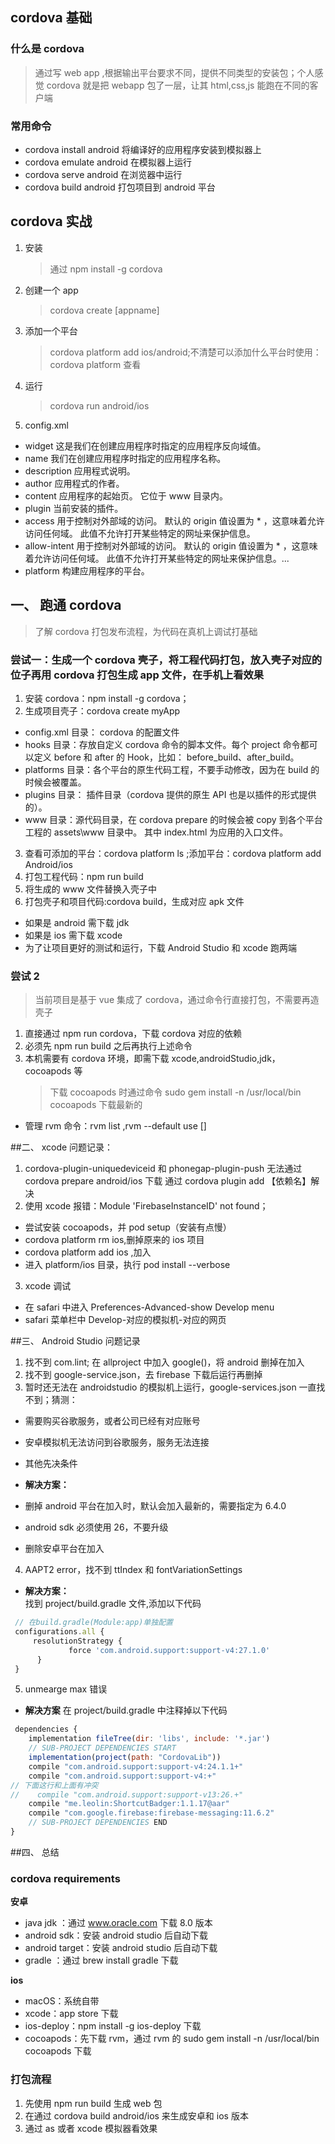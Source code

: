 ## cordova 基础

### 什么是 cordova

> 通过写 web app ,根据输出平台要求不同，提供不同类型的安装包；个人感觉 cordova 就是把 webapp 包了一层，让其 html,css,js 能跑在不同的客户端

### 常用命令

- cordova install android 将编译好的应用程序安装到模拟器上
- cordova emulate android 在模拟器上运行
- cordova serve android 在浏览器中运行
- cordova build android 打包项目到 android 平台

## cordova 实战

1. 安装
   > 通过 npm install -g cordova
2. 创建一个 app
   > cordova create [appname]
3. 添加一个平台
   > cordova platform add ios/android;不清楚可以添加什么平台时使用：cordova platform 查看
4. 运行
   > cordova run android/ios
5. config.xml

- widget 这是我们在创建应用程序时指定的应用程序反向域值。
- name 我们在创建应用程序时指定的应用程序名称。
- description 应用程式说明。
- author 应用程式的作者。
- content 应用程序的起始页。 它位于 www 目录内。
- plugin 当前安装的插件。
- access 用于控制对外部域的访问。 默认的 origin 值设置为 \* ，这意味着允许访问任何域。 此值不允许打开某些特定的网址来保护信息。
- allow-intent 用于控制对外部域的访问。 默认的 origin 值设置为 \* ，这意味着允许访问任何域。 此值不允许打开某些特定的网址来保护信息。...
- platform 构建应用程序的平台。

## 一、 跑通 cordova

> 了解 cordova 打包发布流程，为代码在真机上调试打基础

### 尝试一：生成一个 cordova 壳子，将工程代码打包，放入壳子对应的位子再用 cordova 打包生成 app 文件，在手机上看效果

1. 安装 cordova：npm install -g cordova；
2. 生成项目壳子：cordova create myApp

- config.xml 目录： cordova 的配置文件
- hooks 目录：存放自定义 cordova 命令的脚本文件。每个 project 命令都可以定义 before 和 after 的 Hook，比如：
  before_build、after_build。
- platforms 目录：各个平台的原生代码工程，不要手动修改，因为在 build 的时候会被覆盖。
- plugins 目录： 插件目录（cordova 提供的原生 API 也是以插件的形式提供的）。
- www 目录：源代码目录，在 cordova prepare 的时候会被 copy 到各个平台工程的 assets\www 目录中。
  其中 index.html 为应用的入口文件。

3. 查看可添加的平台：cordova platform ls ;添加平台：cordova platform add Android/ios
4. 打包工程代码：npm run build
5. 将生成的 www 文件替换入壳子中
6. 打包壳子和项目代码:cordova build，生成对应 apk 文件

- 如果是 android 需下载 jdk
- 如果是 ios 需下载 xcode
- 为了让项目更好的测试和运行，下载 Android Studio 和 xcode 跑两端

### 尝试 2

> 当前项目是基于 vue 集成了 cordova，通过命令行直接打包，不需要再造壳子

1. 直接通过 npm run cordova，下载 cordova 对应的依赖
2. 必须先 npm run build 之后再执行上述命令
3. 本机需要有 cordova 环境，即需下载 xcode,androidStudio,jdk，cocoapods 等
   > 下载 cocoapods 时通过命令 sudo gem install -n /usr/local/bin cocoapods 下载最新的

- 管理 rvm 命令：rvm list ,rvm --default use []

##二、 xcode 问题记录：

1. cordova-plugin-uniquedeviceid 和 phonegap-plugin-push 无法通过 cordova prepare android/ios 下载
   通过 cordova plugin add 【依赖名】解决
2. 使用 xcode 报错：Module 'FirebaseInstanceID' not found；

- 尝试安装 cocoapods，并 pod setup（安装有点慢）
- cordova platform rm ios,删掉原来的 ios 项目
- cordova platform add ios ,加入
- 进入 platform/ios 目录，执行 pod install --verbose

3. xcode 调试

- 在 safari 中进入 Preferences-Advanced-show Develop menu
- safari 菜单栏中 Develop-对应的模拟机-对应的网页

##三、 Android Studio 问题记录

1. 找不到 com.lint; 在 allproject 中加入 google()，将 android 删掉在加入
2. 找不到 google-service.json，去 firebase 下载后运行再删掉
3. 暂时还无法在 androidstudio 的模拟机上运行，google-services.json 一直找不到；猜测：

- 需要购买谷歌服务，或者公司已经有对应账号
- 安卓模拟机无法访问到谷歌服务，服务无法连接
- 其他先决条件

- **解决方案：**
- 删掉 android 平台在加入时，默认会加入最新的，需要指定为 6.4.0
- android sdk 必须使用 26，不要升级
- 删除安卓平台在加入

4. AAPT2 error，找不到 ttIndex 和 fontVariationSettings

- **解决方案：**  
  找到 project/build.gradle 文件,添加以下代码

```javascript
 // 在build.gradle(Module:app)单独配置
 configurations.all {
     resolutionStrategy {
             force 'com.android.support:support-v4:27.1.0'
      }
 }
```

5. unmearge max 错误

- **解决方案**
  在 project/build.gradle 中注释掉以下代码

```javascript
 dependencies {
    implementation fileTree(dir: 'libs', include: '*.jar')
    // SUB-PROJECT DEPENDENCIES START
    implementation(project(path: "CordovaLib"))
    compile "com.android.support:support-v4:24.1.1+"
    compile "com.android.support:support-v4:+"
// 下面这行和上面有冲突
//    compile "com.android.support:support-v13:26.+"
    compile "me.leolin:ShortcutBadger:1.1.17@aar"
    compile "com.google.firebase:firebase-messaging:11.6.2"
    // SUB-PROJECT DEPENDENCIES END
}
```

##四、 总结

### cordova requirements

**安卓**

- java jdk ：通过 www.oracle.com 下载 8.0 版本
- android sdk：安装 android studio 后自动下载
- android target：安装 android studio 后自动下载
- gradle ：通过 brew install gradle 下载

**ios**

- macOS：系统自带
- xcode：app store 下载
- ios-deploy：npm install -g ios-deploy 下载
- cocoapods：先下载 rvm，通过 rvm 的 sudo gem install -n /usr/local/bin cocoapods 下载

### 打包流程

1. 先使用 npm run build 生成 web 包
2. 在通过 cordova build android/ios 来生成安卓和 ios 版本
3. 通过 as 或者 xcode 模拟器看效果
